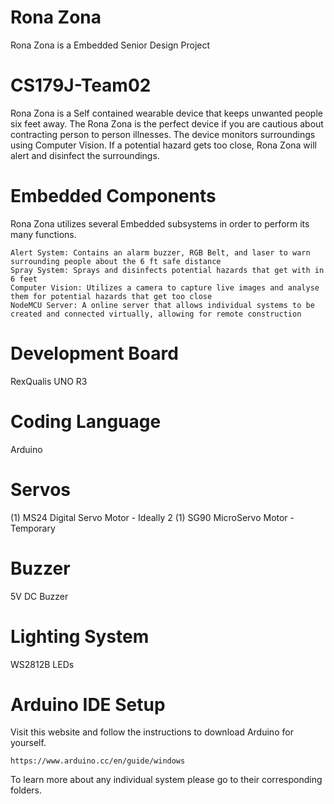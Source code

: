 # Rona Zona 
Rona Zona is a Embedded Senior Design Project 
 
# CS179J-Team02
Rona Zona is a Self contained wearable device that keeps unwanted people six feet away. The Rona Zona is the perfect device if you are cautious about contracting person to person illnesses. The device monitors surroundings using Computer Vision. If a potential hazard gets too close, Rona Zona will alert and disinfect the surroundings.
 
# Embedded Components
Rona Zona utilizes several Embedded subsystems in order to perform its many functions. 
 
    Alert System: Contains an alarm buzzer, RGB Belt, and laser to warn surrounding people about the 6 ft safe distance
    Spray System: Sprays and disinfects potential hazards that get with in 6 feet
    Computer Vision: Utilizes a camera to capture live images and analyse them for potential hazards that get too close
    NodeMCU Server: A online server that allows individual systems to be created and connected virtually, allowing for remote construction

# Development Board
RexQualis UNO R3
# Coding Language
Arduino
# Servos
(1) MS24 Digital Servo Motor - Ideally 2
(1) SG90 MicroServo Motor - Temporary
# Buzzer
5V DC Buzzer
# Lighting System
WS2812B LEDs

# Arduino IDE Setup
Visit this website and follow the instructions to download Arduino for yourself.

    https://www.arduino.cc/en/guide/windows


To learn more about any individual system please go to their corresponding folders.
